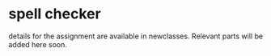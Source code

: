 # spell checker

details for the assignment are available in newclasses. Relevant parts will be added here soon.
